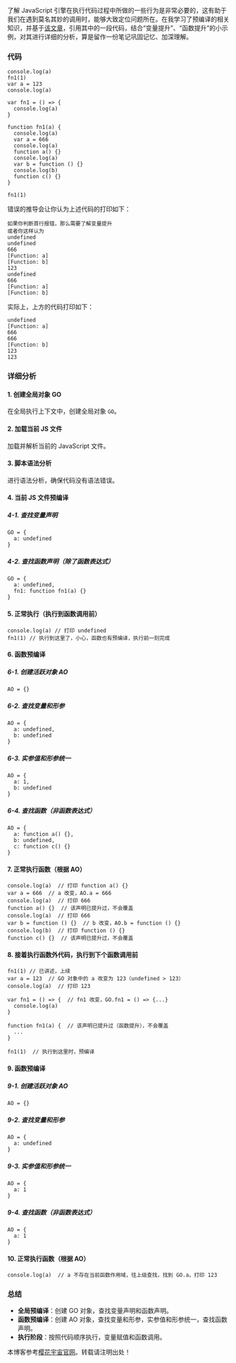 
了解 JavaScript 引擎在执行代码过程中所做的一些行为是非常必要的，这有助于我们在遇到莫名其妙的调用时，能够大致定位问题所在。在我学习了预编译的相关知识，并基于[该文章](https://github.com)，引用其中的一段代码，结合“变量提升”、“函数提升”的小示例，对其进行详细的分析，算是留作一份笔记巩固记忆、加深理解。


### 代码



```
console.log(a)
fn1(1)
var a = 123
console.log(a)

var fn1 = () => {
  console.log(a)
}

function fn1(a) {
  console.log(a)
  var a = 666
  console.log(a)
  function a() {}
  console.log(a)
  var b = function () {}
  console.log(b)
  function c() {}
}

fn1(1)

```

错误的推导会让你认为上述代码的打印如下：



```
如果你判断首行报错，那么需要了解变量提升
或者你这样认为
undefined
undefined
666
[Function: a]
[Function: b]
123
undefined
666
[Function: a]
[Function: b]

```

实际上，上方的代码打印如下：



```
undefined
[Function: a]
666
666
[Function: b]
123
123

```

### 详细分析


#### 1\. 创建全局对象 GO


在全局执行上下文中，创建全局对象 `GO`。


#### 2\. 加载当前 JS 文件


加载并解析当前的 JavaScript 文件。


#### 3\. 脚本语法分析


进行语法分析，确保代码没有语法错误。


#### 4\. 当前 JS 文件预编译


##### 4\-1\. 查找变量声明



```
GO = {
  a: undefined
}

```

##### 4\-2\. 查找函数声明（除了函数表达式）



```
GO = {
  a: undefined,
  fn1: function fn1(a) {}
}

```

#### 5\. 正常执行（执行到函数调用前）



```
console.log(a) // 打印 undefined
fn1(1) // 执行到这里了，小心，函数也有预编译，执行前一刻完成

```

#### 6\. 函数预编译


##### 6\-1\. 创建活跃对象 AO



```
AO = {}

```

##### 6\-2\. 查找变量和形参



```
AO = {
  a: undefined,
  b: undefined
}

```

##### 6\-3\. 实参值和形参统一



```
AO = {
  a: 1,
  b: undefined
}

```

##### 6\-4\. 查找函数（非函数表达式）



```
AO = {
  a: function a() {},
  b: undefined,
  c: function c() {}
}

```

#### 7\. 正常执行函数（根据 AO）



```
console.log(a)  // 打印 function a() {}
var a = 666  // a 改变，AO.a = 666
console.log(a)  // 打印 666
function a() {}  // 该声明已提升过，不会覆盖
console.log(a)  // 打印 666
var b = function () {}  // b 改变，AO.b = function () {}
console.log(b)  // 打印 function () {}
function c() {}  // 该声明已提升过，不会覆盖

```

#### 8\. 接着执行函数外代码，执行到下个函数调用前



```
fn1(1) // 已讲述，上续
var a = 123  // GO 对象中的 a 改变为 123（undefined > 123）
console.log(a)  // 打印 123

var fn1 = () => {  // fn1 改变，GO.fn1 = () => {...}
  console.log(a)
}

function fn1(a) {  // 该声明已提升过（函数提升），不会覆盖
  ...
}

fn1(1)  // 执行到这里时，预编译

```

#### 9\. 函数预编译


##### 9\-1\. 创建活跃对象 AO



```
AO = {}

```

##### 9\-2\. 查找变量和形参



```
AO = {
  a: undefined
}

```

##### 9\-3\. 实参值和形参统一



```
AO = {
  a: 1
}

```

##### 9\-4\. 查找函数（非函数表达式）



```
AO = {
  a: 1
}

```

#### 10\. 正常执行函数（根据 AO）



```
console.log(a)  // a 不存在当前函数作用域，往上级查找，找到 GO.a，打印 123

```

### 总结


* **全局预编译**：创建 GO 对象，查找变量声明和函数声明。
* **函数预编译**：创建 AO 对象，查找变量和形参，实参值和形参统一，查找函数声明。
* **执行阶段**：按照代码顺序执行，变量赋值和函数调用。


 本博客参考[樱花宇宙官网](https://yzygzn.com)。转载请注明出处！
